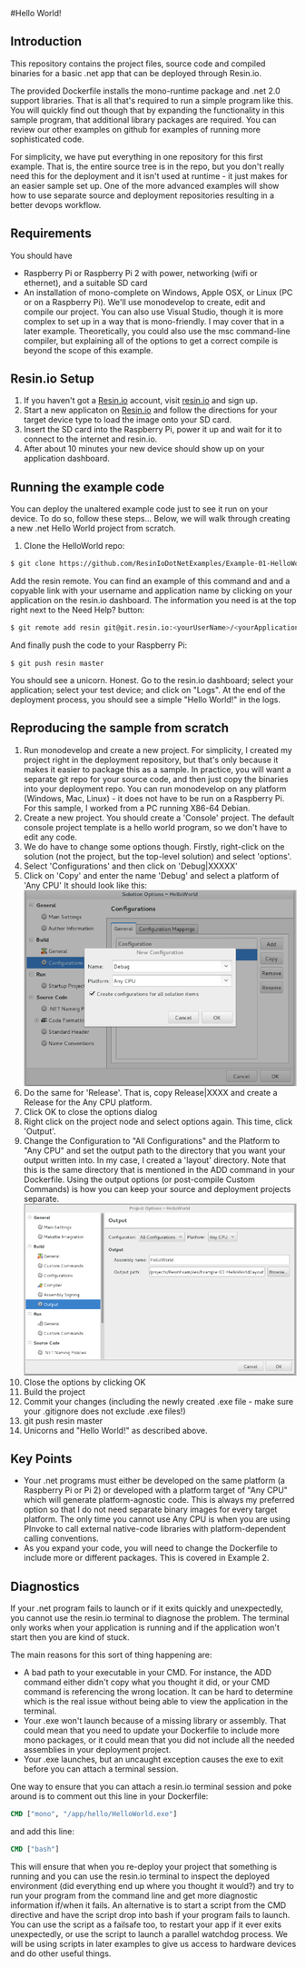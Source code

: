 #Hello World!

## Introduction

This repository contains the project files, source code and compiled binaries
for a basic .net app that can be deployed through Resin.io.

The provided Dockerfile installs the mono-runtime package and .net 2.0
support libraries. That is all that's required to run a simple program like
this. You will quickly find out though that by expanding the functionality
in this sample program, that additional library packages are required.
You can review our other examples on github for examples of running more
sophisticated code.

For simplicity, we have put everything in one repository for this first
example. That is, the entire source tree is in the repo, but you don't really
need this for the deployment and it isn't used at runtime - it just makes for
an easier sample set up. One of the more advanced examples will show how to use
separate source and deployment repositories resulting in a better devops
workflow.

## Requirements

You should have 

* Raspberry Pi or Raspberry Pi 2 with power, networking (wifi or ethernet),
and a suitable SD card
* An installation of mono-complete on Windows, Apple OSX, or Linux (PC or
on a Raspberry Pi). We'll use
monodevelop to create, edit and compile our project. You can also use Visual
Studio, though it is more complex to set up in a way that is mono-friendly.
I may cover that in a later example. Theoretically, you could also use the msc
command-line compiler, but explaining all of the options to get a correct 
compile is beyond the scope of this example.

## Resin.io Setup

1. If you haven't got a [Resin.io](http://resin.io) account, visit
[resin.io](http://resin.io) and sign up.
1. Start a new applicaton on [Resin.io](http://resin.io) and follow the
directions for your target device type to load the image onto your SD card.
1. Insert the SD card into the Raspberry Pi, power it up and wait for it
to connect to the internet and resin.io.
1. After about 10 minutes your new device should show up on your application 
dashboard.

## Running the example code

You can deploy the unaltered example code just to see it run on your device.
To do so, follow these steps...  Below, we will walk through creating a new
.net Hello World project from scratch.

1. Clone the HelloWorld repo:

```sh
$ git clone https://github.com/ResinIoDotNetExamples/Example-01-HelloWorld.git
```

Add the resin remote. You can find an example of this command and 
and a copyable link with your username and application name by clicking
on your application on the resin.io dashboard. The information you need
is at the top right next to the Need Help? button:

```sh
$ git remote add resin git@git.resin.io:<yourUserName>/<yourApplicationName>.git
```

And finally push the code to your Raspberry Pi:

`$ git push resin master`

You should see a unicorn. Honest. Go to the resin.io dashboard; select
your application; select your test device; and click on "Logs". At the end of
the deployment process, you should see a simple "Hello World!" in the logs.

## Reproducing the sample from scratch

1. Run monodevelop and create a new project. For simplicity, I created
my project right in the deployment repository, but that's only because it
makes it easier to package this as a sample. In practice, you will want a separate
git repo for your source code, and then just copy the binaries into your
deployment repo. You can run monodevelop on any platform (Windows, Mac, 
Linux) - it does not have to be run on a Raspberry Pi. For this sample, 
I worked from a PC running X86-64 Debian.
1. Create a new project. You should create a 'Console' project. The 
default console project template is a hello world program, so we don't have
to edit any code.
1. We do have to change some options though. Firstly, right-click on the
solution (not the project, but the top-level solution) and select 'options'.
1. Select 'Configurations' and then click on 'Debug|XXXXX'
1. Click on 'Copy' and enter the name 'Debug' and select a platform of 'Any CPU'
It should look like this:
![](README.images/copyconfig.png)
1. Do the same for 'Release'. That is, copy Release|XXXX and create a Release
for the Any CPU platform.
1. Click OK to close the options dialog
1. Right click on the project node and select options again. This time, click
'Output'.
1. Change the Configuration to "All Configurations" and the Platform to "Any
CPU" and set the output path to the directory that you want your output written
into. In my case, I created a 'layout' directory. Note that this is the same
directory that is mentioned in the ADD command in your Dockerfile. Using the
output options (or post-compile Custom Commands) is how you can keep your
source and deployment projects separate.
![](README.images/outputconfig.png)
1. Close the options by clicking OK
1. Build the project
1. Commit your changes (including the newly created .exe file - make sure
your .gitignore does not exclude .exe files!)
1. git push resin master
1. Unicorns and "Hello World!" as described above.

## Key Points

* Your .net programs must either be developed on the same platform (a 
Raspberry Pi or Pi 2) or developed with a platform target of "Any CPU"
which will generate platform-agnostic code. This is always my preferred option
so that I do not need separate binary images for every target platform.
The only time you cannot use Any CPU is when you are using PInvoke to call
external native-code libraries with platform-dependent calling conventions.
* As you expand your code, you will need to change the Dockerfile to include
more or different packages. This is covered in Example 2.

## Diagnostics

If your .net program fails to launch or if it exits quickly and unexpectedly,
you cannot use the resin.io terminal to diagnose the problem. The terminal
only works when your application is running and if the application won't start
then you are kind of stuck.

The main reasons for this sort of thing happening are:

* A bad path to your executable in your CMD. For instance, the ADD command
either didn't copy what you thought it did, or your CMD command is referencing
the wrong location. It can be hard to determine which is the real issue without
being able to view the application in the terminal.
* Your .exe won't launch because of a missing library or assembly. That 
could mean that you need to update your Dockerfile to include more mono
packages, or it could mean that
you did not include all the needed assemblies in your deployment project.
* Your .exe launches, but an uncaught exception causes the exe to exit before
you can attach a terminal session.

One way to ensure that you can attach a resin.io terminal session and poke
around is to comment out this line in your Dockerfile:

```Dockerfile
CMD ["mono", "/app/hello/HelloWorld.exe"]
```

and add this line:

```Dockerfile
CMD ["bash"]
```

This will ensure that when you re-deploy your project that 
something is running and you can use the resin.io
terminal to inspect the deployed environment (did everything end up
where you thought it would?) and try to run your program from the command line
and get more diagnostic information if/when it fails.
An alternative is to start a script from the CMD directive and have the script
drop into bash if your program fails to launch. You can use the script as
a failsafe too, to restart your app if it ever exits unexpectedly, or
use the script to launch a parallel watchdog process. We will be using
scripts in later examples to give us access to hardware devices and do
other useful things.
